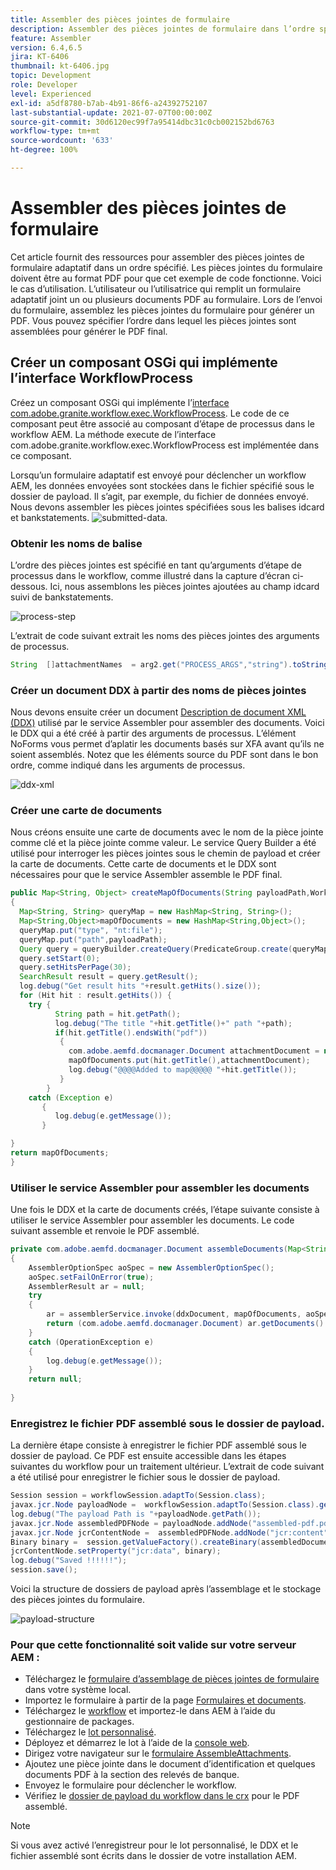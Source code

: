 ```yaml
---
title: Assembler des pièces jointes de formulaire
description: Assembler des pièces jointes de formulaire dans l’ordre spécifié
feature: Assembler
version: 6.4,6.5
jira: KT-6406
thumbnail: kt-6406.jpg
topic: Development
role: Developer
level: Experienced
exl-id: a5df8780-b7ab-4b91-86f6-a24392752107
last-substantial-update: 2021-07-07T00:00:00Z
source-git-commit: 30d6120ec99f7a95414dbc31c0cb002152bd6763
workflow-type: tm+mt
source-wordcount: '633'
ht-degree: 100%

---
```


# Assembler des pièces jointes de formulaire

Cet article fournit des ressources pour assembler des pièces jointes de formulaire adaptatif dans un ordre spécifié. Les pièces jointes du formulaire doivent être au format PDF pour que cet exemple de code fonctionne. Voici le cas d’utilisation.
L’utilisateur ou l’utilisatrice qui remplit un formulaire adaptatif joint un ou plusieurs documents PDF au formulaire.
Lors de l’envoi du formulaire, assemblez les pièces jointes du formulaire pour générer un PDF. Vous pouvez spécifier l’ordre dans lequel les pièces jointes sont assemblées pour générer le PDF final.

## Créer un composant OSGi qui implémente l’interface WorkflowProcess

Créez un composant OSGi qui implémente l’[interface com.adobe.granite.workflow.exec.WorkflowProcess](https://helpx.adobe.com/experience-manager/6-5/sites/developing/using/reference-materials/javadoc/com/adobe/granite/workflow/exec/WorkflowProcess.html). Le code de ce composant peut être associé au composant d’étape de processus dans le workflow AEM. La méthode execute de l’interface com.adobe.granite.workflow.exec.WorkflowProcess est implémentée dans ce composant.

Lorsqu’un formulaire adaptatif est envoyé pour déclencher un workflow AEM, les données envoyées sont stockées dans le fichier spécifié sous le dossier de payload. Il s’agit, par exemple, du fichier de données envoyé. Nous devons assembler les pièces jointes spécifiées sous les balises idcard et bankstatements.
![submitted-data](assets/submitted-data.JPG).

### Obtenir les noms de balise

L’ordre des pièces jointes est spécifié en tant qu’arguments d’étape de processus dans le workflow, comme illustré dans la capture d’écran ci-dessous. Ici, nous assemblons les pièces jointes ajoutées au champ idcard suivi de bankstatements.

![process-step](assets/process-step.JPG)

L’extrait de code suivant extrait les noms des pièces jointes des arguments de processus.

```java
String  []attachmentNames  = arg2.get("PROCESS_ARGS","string").toString().split(",");
```

### Créer un document DDX à partir des noms de pièces jointes

Nous devons ensuite créer un document [Description de document XML (DDX)](https://helpx.adobe.com/pdf/aem-forms/6-2/ddxRef.pdf) utilisé par le service Assembler pour assembler des documents. Voici le DDX qui a été créé à partir des arguments de processus. L’élément NoForms vous permet d’aplatir les documents basés sur XFA avant qu’ils ne soient assemblés. Notez que les éléments source du PDF sont dans le bon ordre, comme indiqué dans les arguments de processus.

![ddx-xml](assets/ddx.PNG)

### Créer une carte de documents

Nous créons ensuite une carte de documents avec le nom de la pièce jointe comme clé et la pièce jointe comme valeur. Le service Query Builder a été utilisé pour interroger les pièces jointes sous le chemin de payload et créer la carte de documents. Cette carte de documents et le DDX sont nécessaires pour que le service Assembler assemble le PDF final.

```java
public Map<String, Object> createMapOfDocuments(String payloadPath,WorkflowSession workflowSession )
{
  Map<String, String> queryMap = new HashMap<String, String>();
  Map<String,Object>mapOfDocuments = new HashMap<String,Object>();
  queryMap.put("type", "nt:file");
  queryMap.put("path",payloadPath);
  Query query = queryBuilder.createQuery(PredicateGroup.create(queryMap),workflowSession.adaptTo(Session.class));
  query.setStart(0);
  query.setHitsPerPage(30);
  SearchResult result = query.getResult();
  log.debug("Get result hits "+result.getHits().size());
  for (Hit hit : result.getHits()) {
    try {
          String path = hit.getPath();
          log.debug("The title "+hit.getTitle()+" path "+path);
          if(hit.getTitle().endsWith("pdf"))
           {
             com.adobe.aemfd.docmanager.Document attachmentDocument = new com.adobe.aemfd.docmanager.Document(path);
             mapOfDocuments.put(hit.getTitle(),attachmentDocument);
             log.debug("@@@@Added to map@@@@@ "+hit.getTitle());
           }
        }
    catch (Exception e)
       {
          log.debug(e.getMessage());
       }

}
return mapOfDocuments;
}
```

### Utiliser le service Assembler pour assembler les documents

Une fois le DDX et la carte de documents créés, l’étape suivante consiste à utiliser le service Assembler pour assembler les documents.
Le code suivant assemble et renvoie le PDF assemblé.

```java
private com.adobe.aemfd.docmanager.Document assembleDocuments(Map<String, Object> mapOfDocuments, com.adobe.aemfd.docmanager.Document ddxDocument)
{
    AssemblerOptionSpec aoSpec = new AssemblerOptionSpec();
    aoSpec.setFailOnError(true);
    AssemblerResult ar = null;
    try
    {
        ar = assemblerService.invoke(ddxDocument, mapOfDocuments, aoSpec);
        return (com.adobe.aemfd.docmanager.Document) ar.getDocuments().get("GeneratedDocument.pdf");
    }
    catch (OperationException e)
    {
        log.debug(e.getMessage());
    }
    return null;
    
}
```

### Enregistrez le fichier PDF assemblé sous le dossier de payload.

La dernière étape consiste à enregistrer le fichier PDF assemblé sous le dossier de payload. Ce PDF est ensuite accessible dans les étapes suivantes du workflow pour un traitement ultérieur.
L’extrait de code suivant a été utilisé pour enregistrer le fichier sous le dossier de payload.

```java
Session session = workflowSession.adaptTo(Session.class);
javax.jcr.Node payloadNode =  workflowSession.adaptTo(Session.class).getNode(workItem.getWorkflowData().getPayload().toString());
log.debug("The payload Path is "+payloadNode.getPath());
javax.jcr.Node assembledPDFNode = payloadNode.addNode("assembled-pdf.pdf", "nt:file"); 
javax.jcr.Node jcrContentNode =  assembledPDFNode.addNode("jcr:content", "nt:resource");
Binary binary =  session.getValueFactory().createBinary(assembledDocument.getInputStream());
jcrContentNode.setProperty("jcr:data", binary);
log.debug("Saved !!!!!!"); 
session.save();
```

Voici la structure de dossiers de payload après l’assemblage et le stockage des pièces jointes du formulaire.

![payload-structure](assets/payload-structure.JPG)

### Pour que cette fonctionnalité soit valide sur votre serveur AEM :

* Téléchargez le [formulaire d’assemblage de pièces jointes de formulaire](assets/assemble-form-attachments-af.zip) dans votre système local.
* Importez le formulaire à partir de la page [Formulaires et documents](http://localhost:4502/aem/forms.html/content/dam/formsanddocuments).
* Téléchargez le [workflow](assets/assemble-form-attachments.zip) et importez-le dans AEM à l’aide du gestionnaire de packages.
* Téléchargez le [lot personnalisé](assets/assembletaskattachments.assembletaskattachments.core-1.0-SNAPSHOT.jar).
* Déployez et démarrez le lot à l’aide de la [console web](http://localhost:4502/system/console/bundles).
* Dirigez votre navigateur sur le [formulaire AssembleAttachments](http://localhost:4502/content/dam/formsanddocuments/assembleattachments/jcr:content?wcmmode=disabled).
* Ajoutez une pièce jointe dans le document d’identification et quelques documents PDF à la section des relevés de banque.
* Envoyez le formulaire pour déclencher le workflow.
* Vérifiez le [dossier de payload du workflow dans le crx](http://localhost:4502/crx/de/index.jsp#/var/fd/dashboard/payload) pour le PDF assemblé.

>[!NOTE]
> Si vous avez activé l’enregistreur pour le lot personnalisé, le DDX et le fichier assemblé sont écrits dans le dossier de votre installation AEM.
